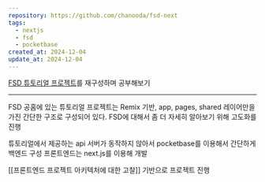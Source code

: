 ```yaml
---
repository: https://github.com/chanooda/fsd-next
tags:
  - nextjs
  - fsd
  - pocketbase
created_at: 2024-12-04
update_at: 2024-12-04
---
```

[FSD 튜토리얼 프로젝트](https://feature-sliced.design/kr/docs/get-started/tutorial)를 재구성하며 공부해보기 

---
FSD 공홈에 있는 튜토리얼 프로젝트는 Remix 기반, app, pages, shared 레이어만을 가진 간단한 구조로 구성되어 있다. FSD에 대해서 좀 더 자세히 알아보기 위해 고도화를 진행

튜토리얼에서 제공하는 api 서버가 동작하지 않아서 pocketbase를 이용해서 간단하게 백엔드 구성
프론트엔드는 next.js를 이용해 개발

[[프론트엔드 프로젝트 아키텍처에 대한 고찰]] 기반으로 프로젝트 진행